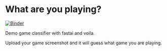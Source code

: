 # What are you playing?

[![Binder](https://mybinder.org/badge_logo.svg)](https://mybinder.org/v2/gh/mesw/whatgame2.git/master?filepath=solid.ipynb)

Demo game classifier with fastai and voila.

Upload your game screenshot and it will guess what game you are playing.

